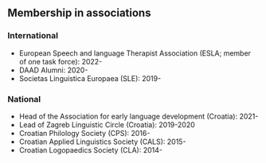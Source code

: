## Membership in associations

### International
- European Speech and language Therapist Association (ESLA; member of one task force): 2022-
- DAAD Alumni: 2020-
- Societas Linguistica Europaea (SLE): 2019-

### National
- Head of the Association for early language development (Croatia): 2021-
- Lead of Zagreb Linguistic Circle (Croatia): 2019-2020
- Croatian Philology Society (CPS): 2016-
- Croatian Applied Linguistics Society (CALS): 2015-
- Croatian Logopaedics Society (CLA): 2014-
